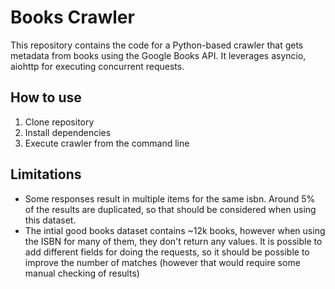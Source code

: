 # Books Crawler
This repository contains the code for a Python-based crawler that gets metadata from books using the Google Books API. It leverages asyncio, aiohttp for executing concurrent requests.

## How to use

1. Clone repository
2. Install dependencies
3. Execute crawler from the command line

## Limitations

- Some responses result in multiple items for the same isbn. Around 5% of the results are duplicated, so that should be considered when using this dataset.
- The intial good books dataset contains ~12k books, however when using the ISBN for many of them, they don't return any values. It is possible to add different fields for doing the requests, so it should be possible to improve the number of matches (however that would require some manual checking of results)
